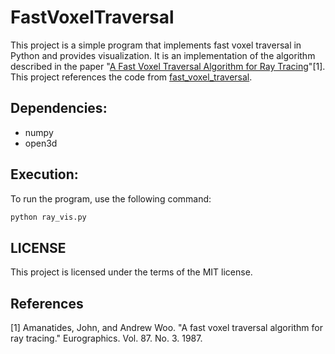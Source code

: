 # FastVoxelTraversal

This project is a simple program that implements fast voxel traversal in Python and provides visualization. It is an implementation of the algorithm described in the paper "[A Fast Voxel Traversal Algorithm for Ray Tracing](https://www.cse.yorku.ca/~amana/research/grid.pdf)"[1]. This project references the code from [fast_voxel_traversal](https://github.com/francisengelmann/fast_voxel_traversal).

## Dependencies:
- numpy
- open3d

## Execution:
To run the program, use the following command:

```bash
python ray_vis.py
```

## LICENSE
This project is licensed under the terms of the MIT license.

## References

[1] Amanatides, John, and Andrew Woo. "A fast voxel traversal algorithm for ray tracing." Eurographics. Vol. 87. No. 3. 1987.
